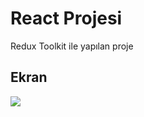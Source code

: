 <h1>React Projesi</h1>

Redux Toolkit ile yapılan proje

<h2>Ekran</h2>

![](a2371630-b651-4cc7-91e8-13e50d9939e8.gif)
